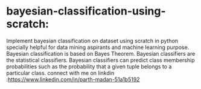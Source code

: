 # bayesian-classification-using-scratch:
Implement bayesian classification on dataset using scratch in python specially helpful for data mining aspirants and machine learning purpose.
Bayesian classification is based on Bayes Theorem. Bayesian classifiers are the statistical classifiers. Bayesian classifiers can predict class membership probabilities such as the probability that a given tuple belongs to a particular class.
connect with me on linkdin :https://www.linkedin.com/in/parth-madan-51a1b5192



